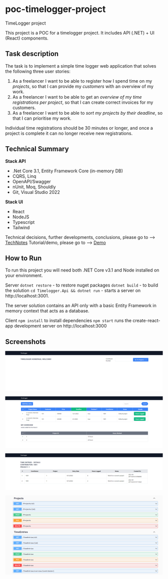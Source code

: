 # poc-timelogger-project

TimeLogger project 

This project is a POC for a timelogger project. It includes API (.NET) + UI (React) components.

## Task description

The task is to implement a simple time logger web application that solves the following three user stories:

1. As a freelancer I want to be able to register how I spend time on my _projects_, so that I can provide my _customers_ with an overview of my work.
2. As a freelancer I want to be able to get an _overview of my time registrations per project_, so that I can create correct invoices for my customers.
2. As a freelancer I want to be able to _sort my projects by their deadline_, so that I can prioritise my work.

Individual time registrations should be 30 minutes or longer, and once a project is complete it can no longer receive new registrations.

## Technical Summary

**Stack API**  
* .Net Core 3.1, Entity Framework Core (in-memory DB)
* CQRS, Linq
* OpenAPI/Swagger
* nUnit, Moq, Shouldly
* Git, Visual Studio 2022

**Stack UI**  
* React
* NodeJS
* Typescript
* Tailwind

Technical decisions, further developments, conclusions, please go to --> [TechNotes](/docs/technical-notes.md)
Tutorial/demo, please go to -->  [Demo](/docs/demo.md)

## How to Run

To run this project you will need both .NET Core v3.1 and Node installed on your environment.

Server
 `dotnet restore` - to restore nuget packages
 `dotnet build` - to build the solution
 `cd Timelogger.Api && dotnet run` - starts a server on http://localhost:3001. 

The server solution contains an API only with a basic Entity Framework in memory context that acts as a database.

Client
 `npm install` to install dependencies
 `npm start` runs the create-react-app development server on http://localhost:3000

## Screenshots

![GitHub Logo](/docs/01.png)

![GitHub Logo](/docs/02.png)

![GitHub Logo](/docs/03.png)

![GitHub Logo](/docs/04.png)